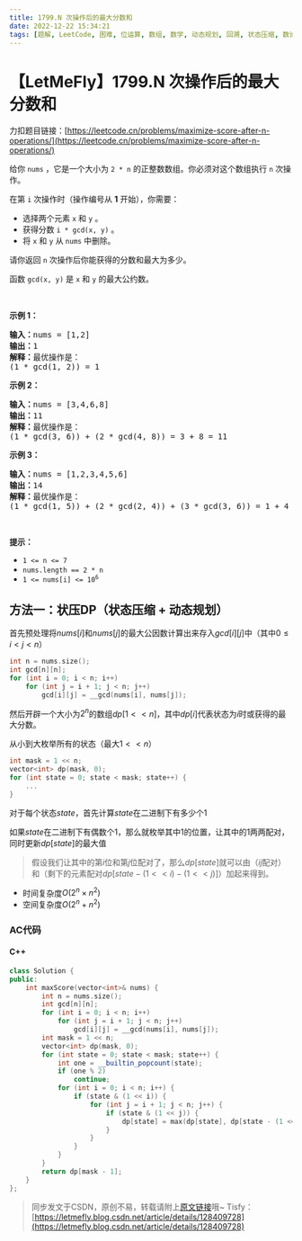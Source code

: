 ```yaml
---
title: 1799.N 次操作后的最大分数和
date: 2022-12-22 15:34:21
tags: [题解, LeetCode, 困难, 位运算, 数组, 数学, 动态规划, 回溯, 状态压缩, 数论, 二进制枚举, DP]
---
```


# 【LetMeFly】1799.N 次操作后的最大分数和

力扣题目链接：[https://leetcode.cn/problems/maximize-score-after-n-operations/](https://leetcode.cn/problems/maximize-score-after-n-operations/)

<p>给你 <code>nums</code> ，它是一个大小为 <code>2 * n</code> 的正整数数组。你必须对这个数组执行 <code>n</code> 次操作。</p>

<p>在第 <code>i</code> 次操作时（操作编号从 <strong>1</strong> 开始），你需要：</p>

<ul>
	<li>选择两个元素 <code>x</code> 和 <code>y</code> 。</li>
	<li>获得分数 <code>i * gcd(x, y)</code> 。</li>
	<li>将 <code>x</code> 和 <code>y</code> 从 <code>nums</code> 中删除。</li>
</ul>

<p>请你返回 <code>n</code> 次操作后你能获得的分数和最大为多少。</p>

<p>函数 <code>gcd(x, y)</code> 是 <code>x</code> 和 <code>y</code> 的最大公约数。</p>

<p> </p>

<p><strong>示例 1：</strong></p>

<pre><b>输入：</b>nums = [1,2]
<b>输出：</b>1
<b>解释：</b>最优操作是：
(1 * gcd(1, 2)) = 1
</pre>

<p><strong>示例 2：</strong></p>

<pre><b>输入：</b>nums = [3,4,6,8]
<b>输出：</b>11
<b>解释：</b>最优操作是：
(1 * gcd(3, 6)) + (2 * gcd(4, 8)) = 3 + 8 = 11
</pre>

<p><strong>示例 3：</strong></p>

<pre><b>输入：</b>nums = [1,2,3,4,5,6]
<b>输出：</b>14
<b>解释：</b>最优操作是：
(1 * gcd(1, 5)) + (2 * gcd(2, 4)) + (3 * gcd(3, 6)) = 1 + 4 + 9 = 14
</pre>

<p> </p>

<p><strong>提示：</strong></p>

<ul>
	<li><code>1 &lt;= n &lt;= 7</code></li>
	<li><code>nums.length == 2 * n</code></li>
	<li><code>1 &lt;= nums[i] &lt;= 10<sup>6</sup></code></li>
</ul>


    
## 方法一：状压DP（状态压缩 + 动态规划）

首先预处理将$nums[i]$和$nums[j]$的最大公因数计算出来存入$gcd[i][j]$中（其中$0\leq i<j<n$）

```cpp
int n = nums.size();
int gcd[n][n];
for (int i = 0; i < n; i++)
    for (int j = i + 1; j < n; j++)
        gcd[i][j] = __gcd(nums[i], nums[j]);
```

然后开辟一个大小为$2^n$的数组$dp[1<<n]$，其中$dp[i]$代表状态为$i$时或获得的最大分数。

从小到大枚举所有的状态（最大$1<<n$）

```cpp
int mask = 1 << n;
vector<int> dp(mask, 0);
for (int state = 0; state < mask; state++) {
	...
}
```

对于每个状态$state$，首先计算$state$在二进制下有多少个$1$

如果$state$在二进制下有偶数个$1$，那么就枚举其中$1$的位置，让其中的$1$两两配对，同时更新$dp[state]$的最大值

> 假设我们让其中的第$i$位和第$j$位配对了，那么$dp[state]$就可以由（$ij$配对）和（剩下的元素配对$dp[state - (1 << i) - (1 << j)]$）加起来得到。

+ 时间复杂度$O(2^n\times n^2)$
+ 空间复杂度$O(2^n+n^2)$

### AC代码

#### C++

```cpp
class Solution {
public:
    int maxScore(vector<int>& nums) {
        int n = nums.size();
        int gcd[n][n];
        for (int i = 0; i < n; i++)
            for (int j = i + 1; j < n; j++)
                gcd[i][j] = __gcd(nums[i], nums[j]);
        int mask = 1 << n;
        vector<int> dp(mask, 0);
        for (int state = 0; state < mask; state++) {
            int one = __builtin_popcount(state);
            if (one % 2)
                continue;
            for (int i = 0; i < n; i++) {
                if (state & (1 << i)) {
                    for (int j = i + 1; j < n; j++) {
                        if (state & (1 << j)) {
                            dp[state] = max(dp[state], dp[state - (1 << i) - (1 << j)] + one / 2 * gcd[i][j]);
                        }
                    }
                }
            }
        }
        return dp[mask - 1];
    }
};
```

> 同步发文于CSDN，原创不易，转载请附上[原文链接](https://blog.tisfy.eu.org/2022/12/22/LeetCode%201799.N%E6%AC%A1%E6%93%8D%E4%BD%9C%E5%90%8E%E7%9A%84%E6%9C%80%E5%A4%A7%E5%88%86%E6%95%B0%E5%92%8C/)哦~
> Tisfy：[https://letmefly.blog.csdn.net/article/details/128409728](https://letmefly.blog.csdn.net/article/details/128409728)
